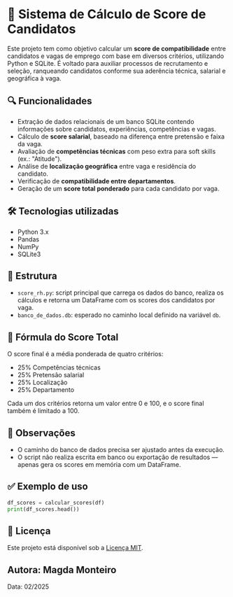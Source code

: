 
# 🧠 Sistema de Cálculo de Score de Candidatos

Este projeto tem como objetivo calcular um **score de compatibilidade** entre candidatos e vagas de emprego com base em diversos critérios, utilizando Python e SQLite. É voltado para auxiliar processos de recrutamento e seleção, ranqueando candidatos conforme sua aderência técnica, salarial e geográfica à vaga.

## 🔍 Funcionalidades

- Extração de dados relacionais de um banco SQLite contendo informações sobre candidatos, experiências, competências e vagas.
- Cálculo de **score salarial**, baseado na diferença entre pretensão e faixa da vaga.
- Avaliação de **competências técnicas** com peso extra para soft skills (ex.: "Atitude").
- Análise de **localização geográfica** entre vaga e residência do candidato.
- Verificação de **compatibilidade entre departamentos**.
- Geração de um **score total ponderado** para cada candidato por vaga.

## 🛠 Tecnologias utilizadas

- Python 3.x
- Pandas
- NumPy
- SQLite3

## 📁 Estrutura

- `score_rh.py`: script principal que carrega os dados do banco, realiza os cálculos e retorna um DataFrame com os scores dos candidatos por vaga.
-  `banco_de_dados.db`: esperado no caminho local definido na variável `db`.

## 🧮 Fórmula do Score Total

O score final é a média ponderada de quatro critérios:

- 25% Competências técnicas
- 25% Pretensão salarial
- 25% Localização
- 25% Departamento

Cada um dos critérios retorna um valor entre 0 e 100, e o score final também é limitado a 100.

## 📌 Observações

- O caminho do banco de dados precisa ser ajustado antes da execução.
- O script não realiza escrita em banco ou exportação de resultados — apenas gera os scores em memória com um DataFrame.

## ✅ Exemplo de uso

```python
df_scores = calcular_scores(df)
print(df_scores.head())
```

## 📄 Licença

Este projeto está disponível sob a [Licença MIT](LICENSE).
## Autora: Magda Monteiro
Data: 02/2025
